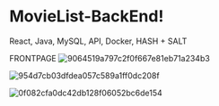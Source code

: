 # MovieList-BackEnd!

React, Java, MySQL, API, Docker, HASH + SALT

FRONTPAGE
![9064519a797c2f0f667e81eb71a234b3](https://user-images.githubusercontent.com/20046135/220596919-06a9e75a-c0ae-4e37-935e-be2884a35c9f.png)

![954d7cb03dfdea057c589a1ff0dc208f](https://user-images.githubusercontent.com/20046135/220597800-341f2a19-d7f4-4491-b7ff-dd8c41c1d47f.png)

![0f082cfa0dc42db128f06052bc6de154](https://user-images.githubusercontent.com/20046135/220607639-da89af56-2fdc-4793-8df2-1737dd81c7f2.png)
